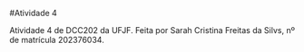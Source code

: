 #Atividade 4

Atividade 4 de DCC202 da UFJF. Feita por Sarah Cristina Freitas da Silvs, nº de matrícula 202376034.
